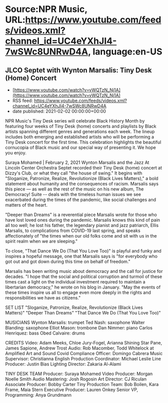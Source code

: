 # Source:NPR Music, URL:https://www.youtube.com/feeds/videos.xml?channel_id=UC4eYXhJI4-7wSWc8UNRwD4A, language:en-US

## JLCO Septet with Wynton Marsalis: Tiny Desk (Home) Concert
 - [https://www.youtube.com/watch?v=vWQTzN_Nj1A](https://www.youtube.com/watch?v=vWQTzN_Nj1A)
 - RSS feed: https://www.youtube.com/feeds/videos.xml?channel_id=UC4eYXhJI4-7wSWc8UNRwD4A
 - date published: 2021-02-02 00:00:00+00:00

NPR Music's Tiny Desk series will celebrate Black History Month by featuring four weeks of Tiny Desk (home) concerts and playlists by Black artists spanning different genres and generations each week. The lineup includes both emerging and established artists who will be performing a Tiny Desk concert for the first time. This celebration highlights the beautiful cornucopia of Black music and our special way of presenting it. We hope you enjoy.

Suraya Mohamed | February 2, 2021
Wynton Marsalis and the Jazz At Lincoln Center Orchestra Septet recorded their Tiny Desk (home) concert at Dizzy's Club, or what they call "the house of swing." It begins with "Sloganize, Patronize, Realize, Revolutionize (Black Lives Matters)," a bold statement about humanity and the consequences of racism. Marsalis says this piece — as well as the rest of the music on his new album, The Democracy! Suite -- deals with the timeless human issues we see exacerbated during the times of the pandemic, like social challenges and matters of the heart.

"Deeper than Dreams" is a reverential piece Marsalis wrote for those who have lost loved ones during the pandemic. Marsalis knows this kind of pain all too well; he lost his father, the legendary pianist and jazz patriarch, Ellis Marsalis, to complications from COVID-19 last spring, and speaks affectionately of "the times when our old folks come and sit with us in the spirit realm when we are sleeping."

To close, "That Dance We Do (That You Love Too)" is playful and funky and inspires a hopeful message, one that Marsalis says is "for everybody who got out and got down during this time on behalf of freedom."

Marsalis has been writing music about democracy and the call for justice for decades. "I hope that the social and political corruption and turmoil of these times cast a light on the individual investment required to maintain a libertarian democracy," he wrote on his blog in January. "May the events of these times inspire us all to engage even more deeply in the rights and responsibilities we have as citizens."

SET LIST
"Sloganize, Patronize, Realize, Revolutionize (Black Lives Matters)"
"Deeper Than Dreams"
"That Dance We Do (That You Love Too)"

MUSICIANS
Wynton Marsalis: trumpet
Ted Nash: saxophone
Walter Blanding: saxophone
Elliot Mason: trombone
Dan Nimmer: piano
Carlos Henriquez: bass
Obed Calvaire: drums

CREDITS
Video: Adam Meeks, Chloe Jury-Fogel, Arianna Shining Star Pane, James Sapione, Andrew Trost
Audio: Rob Macomber, Todd Whitelock at Amplified Art and Sound
Covid Compliance Officer: Domingo Cabrera
Music Supervisor: Christianna English
Production Coordinator: Michael Leslie
Line Producer: Justin Bias
Lighting Director: Zakaria Al-Alami

TINY DESK TEAM
Producer: Suraya Mohamed
Video Producer: Morgan Noelle Smith
Audio Mastering: Josh Rogosin
Art Director: CJ Riculan
Associate Producer: Bobby Carter
Tiny Production Team: Bob Boilen, Kara Frame, Maia Stern
Executive Producer: Lauren Onkey
Senior VP, Programming: Anya Grundmann

